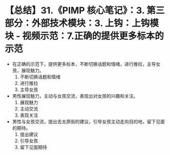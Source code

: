 # 【总结】31.《PIMP 核心笔记》：3. 第三部分：外部技术模块：3. 上钩：上钩模块 - 视频示范：7.正确的提供更多标本的示范

-   在正确的示范下，提供更多标本，不断切换话题和情绪，进行推拉，主导女孩，展现魅力。
    1.  不断切换话题和情绪
    2.  进行推拉
    3.  主导女孩
-   男性展现魅力，主动与女孩交流，表现出对女孩的兴趣和关注。
    1.  展现魅力
    2.  主动交流
    3.  表现关注
-   男性与女孩交流，提出去太原街的建议，引导女孩主动走向目的地，留下见面的期待。
    1.  提出建议
    2.  引导女孩
    3.  留下见面期待
